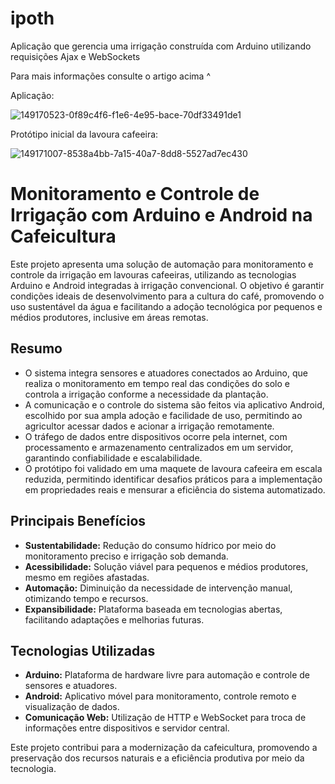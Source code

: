 # ipoth
Aplicação que gerencia uma irrigação construída com Arduino utilizando requisições Ajax e WebSockets

Para mais informações consulte o artigo acima ^

Aplicação:

![149170523-0f89c4f6-f1e6-4e95-bace-70df33491de1](https://github.com/user-attachments/assets/f45c0bb1-16ca-49b5-9f2b-8df3a9a95c73)

Protótipo inicial da lavoura cafeeira:

![149171007-8538a4bb-7a15-40a7-8dd8-5527ad7ec430](https://github.com/user-attachments/assets/8e261e4b-7cf1-4da2-87fb-8b13748df6e3)

# Monitoramento e Controle de Irrigação com Arduino e Android na Cafeicultura

Este projeto apresenta uma solução de automação para monitoramento e controle da irrigação em lavouras cafeeiras, utilizando as tecnologias Arduino e Android integradas à irrigação convencional. O objetivo é garantir condições ideais de desenvolvimento para a cultura do café, promovendo o uso sustentável da água e facilitando a adoção tecnológica por pequenos e médios produtores, inclusive em áreas remotas.

## Resumo

- O sistema integra sensores e atuadores conectados ao Arduino, que realiza o monitoramento em tempo real das condições do solo e controla a irrigação conforme a necessidade da plantação.
- A comunicação e o controle do sistema são feitos via aplicativo Android, escolhido por sua ampla adoção e facilidade de uso, permitindo ao agricultor acessar dados e acionar a irrigação remotamente.
- O tráfego de dados entre dispositivos ocorre pela internet, com processamento e armazenamento centralizados em um servidor, garantindo confiabilidade e escalabilidade.
- O protótipo foi validado em uma maquete de lavoura cafeeira em escala reduzida, permitindo identificar desafios práticos para a implementação em propriedades reais e mensurar a eficiência do sistema automatizado.

## Principais Benefícios

- **Sustentabilidade:** Redução do consumo hídrico por meio do monitoramento preciso e irrigação sob demanda.
- **Acessibilidade:** Solução viável para pequenos e médios produtores, mesmo em regiões afastadas.
- **Automação:** Diminuição da necessidade de intervenção manual, otimizando tempo e recursos.
- **Expansibilidade:** Plataforma baseada em tecnologias abertas, facilitando adaptações e melhorias futuras.

## Tecnologias Utilizadas

- **Arduino:** Plataforma de hardware livre para automação e controle de sensores e atuadores.
- **Android:** Aplicativo móvel para monitoramento, controle remoto e visualização de dados.
- **Comunicação Web:** Utilização de HTTP e WebSocket para troca de informações entre dispositivos e servidor central.

Este projeto contribui para a modernização da cafeicultura, promovendo a preservação dos recursos naturais e a eficiência produtiva por meio da tecnologia.
